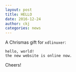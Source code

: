 ```yaml
---
layout: post
title: HELLO
date: 2016-12-24
author: ckj
categories: news
---
```


A Chrismas gift for `xdlinuxer`:

```
hello, world!
the new website is online now.
```

Cheers!
